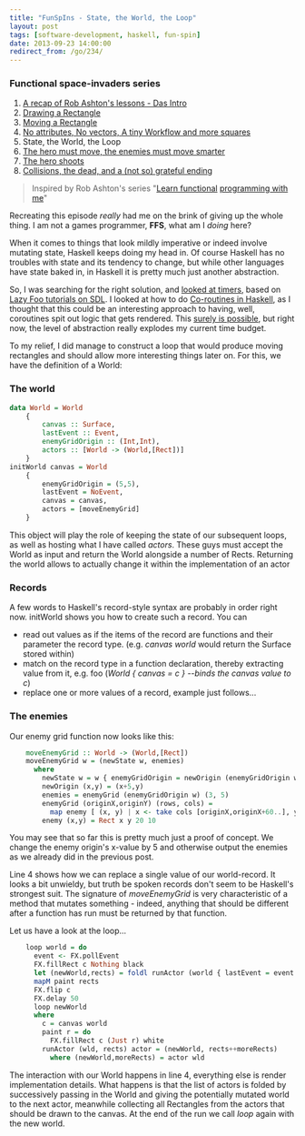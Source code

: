 ```yaml
---
title: "FunSpIns - State, the World, the Loop"
layout: post
tags: [software-development, haskell, fun-spin]
date: 2013-09-23 14:00:00
redirect_from: /go/234/
---
```


### Functional space-invaders series
1. [A recap of Rob Ashton's lessons - Das Intro](/2013/09/17/funspins-a-recap-of-rob-ashtons-lessons-das-intro)
1. [Drawing a Rectangle](/2013/09/18/funspins-drawing-a-rectangle)
1. [Moving a Rectangle](/2013/09/19/funspins-moving-a-rectangle)
1. [No attributes, No vectors, A tiny Workflow and more squares](/2013/09/20/funspins-no-attributes-no-vectors-a-tiny-workflow-and-more-squares)
1. State, the World, the Loop
1. [The hero must move, the enemies must move smarter](/2013/09/24/funspins-the-hero-must-move-the-enemies-must-move-smarter)
1. [The hero shoots](/2013/09/25/funspins-the-hero-shoots)
1. [Collisions, the dead, and a (not so) grateful ending](/2013/09/26/funspins-collisions-the-dead-and-a-not-so-grateful-ending)

> Inspired by Rob Ashton's series "[Learn functional][4] [programming with me][6]"

Recreating this episode *really* had me on the brink of giving up the whole thing. I am not a games programmer, **FFS**, what am I *doing* here?

When it comes to things that look mildly imperative or indeed involve mutating state, Haskell keeps doing my head in. Of course Haskell has no troubles with state and its tendency to change, but while other languages have state baked in, in Haskell it is pretty much just another abstraction.

So, I was searching for the right solution, and [looked at timers][2], based on [Lazy Foo tutorials on SDL][3]. I looked at how to do [Co-routines in Haskell][1], as I thought that this could be an interesting approach to having, well, coroutines spit out logic that gets rendered. This [surely is possible][5], but right now, the level of abstraction really explodes my current time budget.

To my relief, I did manage to construct a loop that would produce moving rectangles and should allow more interesting things later on. For this, we have the definition of a World:

### The world

```haskell
data World = World 
	{
		canvas :: Surface,
		lastEvent :: Event,
		enemyGridOrigin :: (Int,Int),
		actors :: [World -> (World,[Rect])]
	}
initWorld canvas = World 
	{ 
		enemyGridOrigin = (5,5), 
		lastEvent = NoEvent, 
		canvas = canvas, 
		actors = [moveEnemyGrid] 
	}
```

This object will play the role of keeping the state of our subsequent loops, as well as hosting what I have called *actors*. These guys must accept the World as input and return the World alongside a number of Rects. Returning the world allows to actually change it within the implementation of an actor

### Records

A few words to Haskell's record-style syntax are probably in order right now. initWorld shows you how to create such a record. You can

* read out values as if the items of the record are functions and their parameter the record type. (e.g. *canvas world* would return the Surface stored within)
* match on the record type in a function declaration, thereby extracting value from it, e.g. foo (*World { canvas = c } --binds the canvas value to c*)
* replace one or more values of a record, example just follows...

### The enemies

Our enemy grid function now looks like this:

```haskell
	moveEnemyGrid :: World -> (World,[Rect])
	moveEnemyGrid w = (newState w, enemies)
	  where
	    newState w = w { enemyGridOrigin = newOrigin (enemyGridOrigin w) }
	    newOrigin (x,y) = (x+5,y)
	    enemies = enemyGrid (enemyGridOrigin w) (3, 5)
	    enemyGrid (originX,originY) (rows, cols) = 
	      map enemy [ (x, y) | x <- take cols [originX,originX+60..], y <- take rows [originY,originY+30..]]
	    enemy (x,y) = Rect x y 20 10
```
 
You may see that so far this is pretty much just a proof of concept. We change the enemy origin's x-value by 5 and otherwise output
the enemies as we already did in the previous post.

Line 4 shows how we can replace a single value of our world-record. It looks a bit unwieldy, but truth be spoken records don't seem to be Haskell's strongest suit.
The signature of *moveEnemyGrid* is very characteristic of a method that mutates something - indeed, anything that should be different after a function has run must be returned by that function.

Let us have a look at the loop...

```haskell
	loop world = do
	  event <- FX.pollEvent
	  FX.fillRect c Nothing black
	  let (newWorld,rects) = foldl runActor (world { lastEvent = event }, []) $ actors world
	  mapM paint rects
	  FX.flip c
	  FX.delay 50
	  loop newWorld
	  where
	    c = canvas world
	    paint r = do
	      FX.fillRect c (Just r) white
	    runActor (wld, rects) actor = (newWorld, rects++moreRects)
	      where (newWorld,moreRects) = actor wld
```

The interaction with our World happens in line 4, everything else is render implementation details. What happens is that the list of actors is folded by successively passing in the World and giving the potentially mutated world to the next actor, meanwhile collecting all Rectangles from the actors that should be drawn to the canvas. At the end of the run we call *loop* again with the new world.

  [1]: http://random.axman6.com/blog/?p=231
  [2]: https://github.com/snkkid/LazyFooHaskell/tree/master/lesson20
  [3]: http://lazyfoo.net/SDL_tutorials/
  [4]: http://codeofrob.com/entries/learn-functional-programming-with-me---mutating-lots-of-state.html
  [5]: http://jshaskell.blogspot.de/2012/09/breakout.html
  [6]: http://codeofrob.com/entries/learn-functional-programming-with-me---improving-our-data-structure-with-maps.html